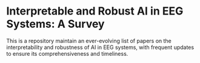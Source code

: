 # Interpretable and Robust AI in EEG Systems: A Survey



This is a repository maintain an ever-evolving list of papers on the interpretability and robustness of AI in EEG systems,
with frequent updates to ensure its comprehensiveness
and timeliness.
